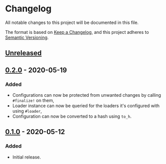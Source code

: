 # Changelog
All notable changes to this project will be documented in this file.

The format is based on [Keep a Changelog](https://keepachangelog.com/en/1.0.0/),
and this project adheres to [Semantic Versioning](https://semver.org/spec/v2.0.0.html).

## [Unreleased]

## [0.2.0] - 2020-05-19
### Added
- Configurations can now be protected from unwanted changes by calling `#finalize!` on them,
- Loader instance can now be queried for the loaders it's configured with using `#loader`,
- Configuration can now be converted to a hash using `to_h`.

## [0.1.0] - 2020-05-12
### Added
- Initial release.

[Unreleased]: https://github.com/surgeventures/fig/compare/v0.2.0...HEAD
[0.2.0]: https://github.com/surgeventures/fig/releases/tag/v0.2.0
[0.1.0]: https://github.com/surgeventures/fig/releases/tag/v0.1.0
